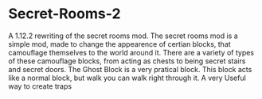 # Secret-Rooms-2
A 1.12.2 rewriting of the secret rooms mod.
The secret rooms mod is a simple mod, made to change the appearence of certian blocks, that camouflage themselves to the world around it. There are a variety of types of these camouflage blocks, from acting as chests to being secret stairs and secret doors. The Ghost Block is a very pratical block. This block acts like a normal block, but walk you can walk right through it. A very Useful way to create traps
